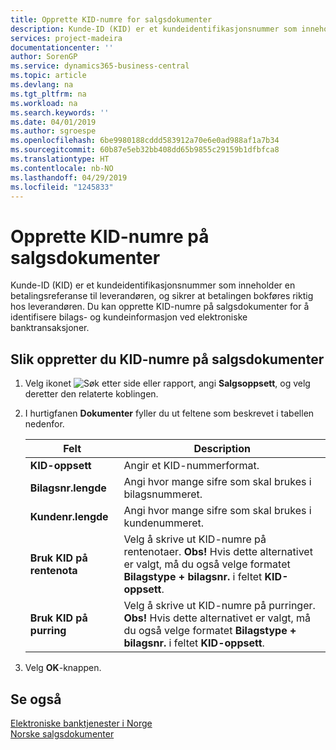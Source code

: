 ```yaml
---
title: Opprette KID-numre for salgsdokumenter
description: Kunde-ID (KID) er et kundeidentifikasjonsnummer som inneholder en betalingsreferanse til leverandøren, og sikrer at betalingen bokføres riktig hos leverandøren.
services: project-madeira
documentationcenter: ''
author: SorenGP
ms.service: dynamics365-business-central
ms.topic: article
ms.devlang: na
ms.tgt_pltfrm: na
ms.workload: na
ms.search.keywords: ''
ms.date: 04/01/2019
ms.author: sgroespe
ms.openlocfilehash: 6be9980188cddd583912a70e6e0ad988af1a7b34
ms.sourcegitcommit: 60b87e5eb32bb408dd65b9855c29159b1dfbfca8
ms.translationtype: HT
ms.contentlocale: nb-NO
ms.lasthandoff: 04/29/2019
ms.locfileid: "1245833"
---
```

# <a name="set-up-kid-numbers-on-sales-documents"></a>Opprette KID-numre på salgsdokumenter
Kunde-ID (KID) er et kundeidentifikasjonsnummer som inneholder en betalingsreferanse til leverandøren, og sikrer at betalingen bokføres riktig hos leverandøren. Du kan opprette KID-numre på salgsdokumenter for å identifisere bilags- og kundeinformasjon ved elektroniske banktransaksjoner.  

## <a name="to-set-up-kid-numbers-on-sales-documents"></a>Slik oppretter du KID-numre på salgsdokumenter  

1.  Velg ikonet ![Søk etter side eller rapport](../../media/ui-search/search_small.png "Søk etter side eller rapport"), angi **Salgsoppsett**, og velg deretter den relaterte koblingen.  
2.  I hurtigfanen **Dokumenter** fyller du ut feltene som beskrevet i tabellen nedenfor.  

    |Felt|Description|  
    |---------------------------------|---------------------------------------|  
    |**KID-oppsett**|Angir et KID-nummerformat.|  
    |**Bilagsnr.lengde**|Angi hvor mange sifre som skal brukes i bilagsnummeret.|  
    |**Kundenr.lengde**|Angi hvor mange sifre som skal brukes i kundenummeret.|  
    |**Bruk KID på rentenota**|Velg å skrive ut KID-numre på rentenotaer. **Obs!**  Hvis dette alternativet er valgt, må du også velge formatet **Bilagstype + bilagsnr.** i feltet **KID-oppsett**.|  
    |**Bruk KID på purring**|Velg å skrive ut KID-numre på purringer. **Obs!**  Hvis dette alternativet er valgt, må du også velge formatet **Bilagstype + bilagsnr.** i feltet **KID-oppsett**.|

3.  Velg **OK**-knappen.  

## <a name="see-also"></a>Se også  
 [Elektroniske banktjenester i Norge](electronic-banking-in-norway.md)   
 [Norske salgsdokumenter](norwegian-sales-documents.md)
